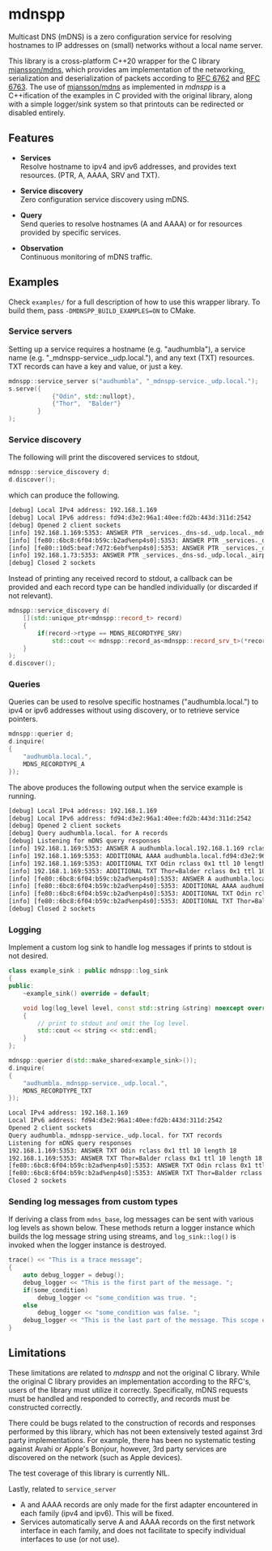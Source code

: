 # mdnspp
Multicast DNS (mDNS) is a zero configuration service for resolving hostnames to IP addresses on (small) networks without a local name server. 

This library is a cross-platform C++20 wrapper for the C library [mjansson/mdns](https://github.com/mjansson/mdns), which provides am implementation of the networking, serialization and deserialization of packets according to [RFC 6762](https://datatracker.ietf.org/doc/html/rfc6762) and [RFC 6763](https://datatracker.ietf.org/doc/html/rfc6763).
The use of [mjansson/mdns](https://github.com/mjansson/mdns) as implemented in _mdnspp_ is a C++ification of the examples in C provided with the original library, along with a simple logger/sink system so that printouts can be redirected or disabled entirely. 

## Features
* **Services** \
Resolve hostname to ipv4 and ipv6 addresses, and provides text resources. (PTR, A, AAAA, SRV and TXT).

* **Service discovery**\
Zero configuration service discovery using mDNS.

* **Query**\
Send queries to resolve hostnames (A and AAAA) or for resources provided by specific services. 

* **Observation**\
Continuous monitoring of mDNS traffic.

## Examples
Check `examples/` for a full description of how to use this wrapper library. To build them, pass `-DMDNSPP_BUILD_EXAMPLES=ON` to CMake.

### Service servers
Setting up a service requires a hostname (e.g. "audhumbla"), a service name (e.g. "_mdnspp-service._udp.local."), and any text (TXT) resources. TXT records can have a key and value, or just a key.
```cpp
mdnspp::service_server s("audhumbla", "_mdnspp-service._udp.local.");
s.serve({
            {"Odin", std::nullopt},
            {"Thor",  "Balder"}
        }
);
```

### Service discovery
The following will print the discovered services to stdout,
```cpp
mdnspp::service_discovery d;
d.discover();
```
which can produce the following.
```txt
[debug] Local IPv4 address: 192.168.1.169
[debug] Local IPv6 address: fd94:d3e2:96a1:40ee:fd2b:443d:311d:2542
[debug] Opened 2 client sockets
[info] 192.168.1.169:5353: ANSWER PTR _services._dns-sd._udp.local._mdnspp-service._udp.local. rclass 0x1 ttl 10 length 23
[info] [fe80::6bc8:6f04:b59c:b2ad%enp4s0]:5353: ANSWER PTR _services._dns-sd._udp.local._mdnspp-service._udp.local. rclass 0x1 ttl 10 length 23
[info] [fe80::10d5:beaf:7d72:6ebf%enp4s0]:5353: ANSWER PTR _services._dns-sd._udp.local._airplay._tcp.local. rclass 0x1 ttl 10 length 11
[info] 192.168.1.73:5353: ANSWER PTR _services._dns-sd._udp.local._airplay._tcp.local. rclass 0x1 ttl 10 length 11
[debug] Closed 2 sockets
```
Instead of printing any received record to stdout, a callback can be provided and each record type can be handled individually (or discarded if not relevant).
```cpp
mdnspp::service_discovery d(
    [](std::unique_ptr<mdnspp::record_t> record)
    {
        if(record->rtype == MDNS_RECORDTYPE_SRV)
            std::cout << mdnspp::record_as<mdnspp::record_srv_t>(*record);
    }
);
d.discover();
```

### Queries
Queries can be used to resolve specific hostnames ("audhumbla.local.") to ipv4 or ipv6 addresses without using discovery, or to retrieve service pointers. 
```cpp
mdnspp::querier d;
d.inquire(
{
    "audhumbla.local.",
    MDNS_RECORDTYPE_A
});
```
The above produces the following output when the service example is running.
```txt
[debug] Local IPv4 address: 192.168.1.169
[debug] Local IPv6 address: fd94:d3e2:96a1:40ee:fd2b:443d:311d:2542
[debug] Opened 2 client sockets
[debug] Query audhumbla.local. for A records
[debug] Listening for mDNS query responses
[info] 192.168.1.169:5353: ANSWER A audhumbla.local.192.168.1.169 rclass 0x1 ttl 10 length 4
[info] 192.168.1.169:5353: ADDITIONAL AAAA audhumbla.local.fd94:d3e2:96a1:40ee:fd2b:443d:311d:2542 rclass 0x1 ttl 10 length 16
[info] 192.168.1.169:5353: ADDITIONAL TXT Odin rclass 0x1 ttl 10 length 18
[info] 192.168.1.169:5353: ADDITIONAL TXT Thor=Balder rclass 0x1 ttl 10 length 18
[info] [fe80::6bc8:6f04:b59c:b2ad%enp4s0]:5353: ANSWER A audhumbla.local.192.168.1.169 rclass 0x1 ttl 10 length 4
[info] [fe80::6bc8:6f04:b59c:b2ad%enp4s0]:5353: ADDITIONAL AAAA audhumbla.local.fd94:d3e2:96a1:40ee:fd2b:443d:311d:2542 rclass 0x1 ttl 10 length 16
[info] [fe80::6bc8:6f04:b59c:b2ad%enp4s0]:5353: ADDITIONAL TXT Odin rclass 0x1 ttl 10 length 18
[info] [fe80::6bc8:6f04:b59c:b2ad%enp4s0]:5353: ADDITIONAL TXT Thor=Balder rclass 0x1 ttl 10 length 18
[debug] Closed 2 sockets
```

### Logging
Implement a custom log sink to handle log messages if prints to stdout is not desired. 
```cpp
class example_sink : public mdnspp::log_sink
{
public:
    ~example_sink() override = default;

    void log(log_level level, const std::string &string) noexcept override
    {
        // print to stdout and omit the log level.
        std::cout << string << std::endl;
    }
};

mdnspp::querier d(std::make_shared<example_sink>());
d.inquire(
{
    "audhumbla._mdnspp-service._udp.local.",
    MDNS_RECORDTYPE_TXT
});
```

```txt
Local IPv4 address: 192.168.1.169
Local IPv6 address: fd94:d3e2:96a1:40ee:fd2b:443d:311d:2542
Opened 2 client sockets
Query audhumbla._mdnspp-service._udp.local. for TXT records
Listening for mDNS query responses
192.168.1.169:5353: ANSWER TXT Odin rclass 0x1 ttl 10 length 18
192.168.1.169:5353: ANSWER TXT Thor=Balder rclass 0x1 ttl 10 length 18
[fe80::6bc8:6f04:b59c:b2ad%enp4s0]:5353: ANSWER TXT Odin rclass 0x1 ttl 10 length 18
[fe80::6bc8:6f04:b59c:b2ad%enp4s0]:5353: ANSWER TXT Thor=Balder rclass 0x1 ttl 10 length 18
Closed 2 sockets
```

### Sending log messages from custom types
If deriving a class from `mdns_base`, log messages can be sent with various log levels as shown below. These methods return a logger instance which builds the log message string using streams, and `log_sink::log()` is invoked when the logger instance is destroyed.
```cpp
trace() << "This is a trace message";
{
    auto debug_logger = debug();
    debug_logger << "This is the first part of the message. ";
    if(some_condition)
        debug_logger << "some_condition was true. ";
    else
        debug_logger << "some_condition was false. ";
    debug_logger << "This is the last part of the message. This scope exits now, and the logger is destroyed.";
}
```

## Limitations
These limitations are related to _mdnspp_ and not the original C library.
While the original C library provides an implementation according to the RFC's, users of the library must utilize it correctly.
Specifically, mDNS requests must be handled and responded to correctly, and records must be constructed correctly.

There could be bugs related to the construction of records and responses performed by this library, which has not been extensively tested against 3rd party implementations.
For example, there has been no systematic testing against Avahi or Apple's Bonjour, however, 3rd party services are discovered on the network (such as Apple devices).

The test coverage of this library is currently NIL.

Lastly, related to `service_server`
* A and AAAA records are only made for the first adapter encountered in each family (ipv4 and ipv6). This will be fixed. 
* Services automatically serve A and AAAA records on the first network interface in each family, and does not facilitate to specify individual interfaces to use (or not use).